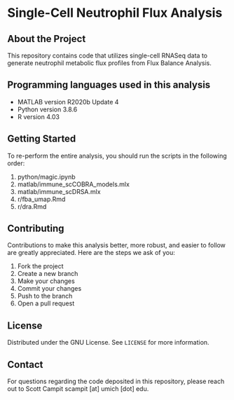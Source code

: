 # Single-Cell Neutrophil Flux Analysis

## About the Project
This repository contains code that utilizes single-cell RNASeq data to generate neutrophil metabolic flux profiles from Flux Balance Analysis.

## Programming languages used in this analysis
  * MATLAB version R2020b Update 4
  * Python version 3.8.6
  * R version 4.03

## Getting Started
To re-perform the entire analysis, you should run the scripts in the following order:

  1. python/magic.ipynb
  2. matlab/immune_scCOBRA_models.mlx
  3. matlab/immune_scDRSA.mlx
  4. r/fba_umap.Rmd
  5. r/dra.Rmd

## Contributing
Contributions to make this analysis better, more robust, and easier to follow are greatly appreciated. Here are the steps we ask of you:
  1. Fork the project
  2. Create a new branch
  3. Make your changes
  4. Commit your changes
  5. Push to the branch
  6. Open a pull request

## License
Distributed under the GNU License. See `LICENSE` for more information.

## Contact
For questions regarding the code deposited in this repository, please reach out to Scott Campit scampit [at] umich [dot] edu.
